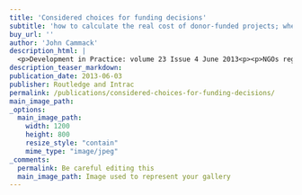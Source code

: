 ```yaml
---
title: 'Considered choices for funding decisions'
subtitle: 'how to calculate the real cost of donor-funded projects; when to say “yes” and when to say “no”'
buy_url: ''
author: 'John Cammack'
description_html: |
  <p>Development in Practice: volume 23 Issue 4 June 2013<p><p>NGOs regularly seek funding from a variety of donors, to help them to deliver worthwhile activities. Often the activities work well and a donor covers the full cost. But sometimes a successful funding proposal can make the organisation vulnerable, by committing itself to additional overhead expenditure not covered by a donor.</p><p>This article looks at a system whereby the financial aspects of project proposals can be assessed earlier, before funding is applied for and accepted - providing a way of knowing the impact on the organisation and its staff, and allowing organisations to calculate the real cost of donor funded projects. <a target="_blank" href="http://www.tandfonline.com/eprint/fA9QF4wYkrMAjwQjc7c6/full">Click here</a></p><p><a href="http://www.ingentaconnect.com/content/routledg/cdip/2013/00000023/00000004/art00012" target="_blank">Further details</a></p>Published by Routledge and Intrac</p>
description_teaser_markdown:
publication_date: 2013-06-03
publisher: Routledge and Intrac
permalink: /publications/considered-choices-for-funding-decisions/
main_image_path: 
_options:
  main_image_path:
    width: 1200
    height: 800
    resize_style: "contain"
    mime_type: "image/jpeg"
_comments:
  permalink: Be careful editing this
  main_image_path: Image used to represent your gallery
---
```

